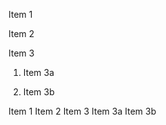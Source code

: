 Item 1

Item 2

Item 3

   1. Item 3a

   2. Item 3b

	
  Item 1
  Item 2
  Item 3 
	Item 3a
  Item 3b
